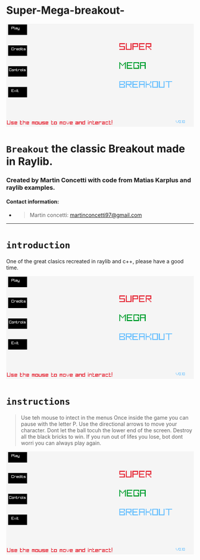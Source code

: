 # Super-Mega-breakout-


![Breakout](Super%20Mega%20Breakout/res/Screenshots/one.png)

# **`Breakout`** the classic Breakout made in Raylib.

### Created by Martin Concetti with code from Matias Karplus and raylib examples.

#### Contact information: 
* >Martin concetti: martinconcetti97@gmail.com

-----------------------
# `introduction`
 One of the great clasics recreated in raylib and c++, please have a good time.
 
 ![Breakout](Super%20Mega%20Breakout/res/Screenshots/one.png)
 
 # `instructions`
>Use teh mouse to intect in the menus
>Once inside the game you can pause with the letter P.
>Use the directional arrows to move your character.
>Dont let the ball tocuh the lower end of the screen.
>Destroy all the black bricks to win.
>If you run out of lifes you lose, bot dont worri you can always play again.

 ![Breakout](Super%20Mega%20Breakout/res/Screenshots/one.png)
